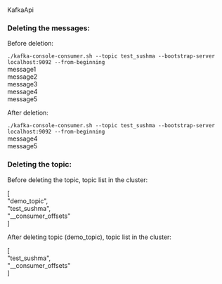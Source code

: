 # 
KafkaApi

### Deleting the messages:

Before deletion:

```./kafka-console-consumer.sh --topic test_sushma --bootstrap-server localhost:9092 --from-beginning``` <br />
message1 <br />
message2 <br />
message3 <br />
message4 <br />
message5

After deletion:

```./kafka-console-consumer.sh --topic test_sushma --bootstrap-server localhost:9092 --from-beginning``` <br />
message4 <br />
message5

### Deleting the topic:

Before deleting the topic, topic list in the cluster:

[ <br />
    "demo_topic", <br />
    "test_sushma", <br />
    "__consumer_offsets" <br />
]

After deleting topic (demo_topic), topic list in the cluster:

[ <br />
    "test_sushma", <br />
    "__consumer_offsets" <br />
]
